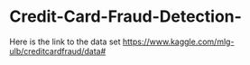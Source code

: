 # Credit-Card-Fraud-Detection-
Here is the link to the data set https://www.kaggle.com/mlg-ulb/creditcardfraud/data#
